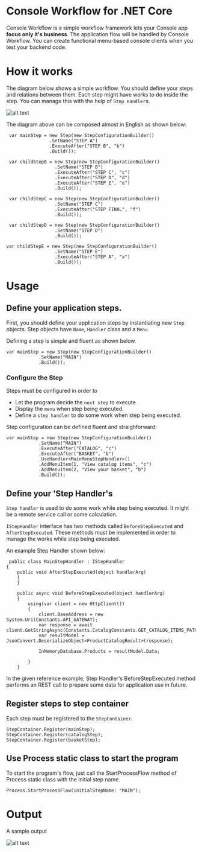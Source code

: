 
# Console Workflow for .NET Core

Console Workflow is a simple workflow framework lets your Console app **focus only it's business**. The application flow  will be handled by Console Workflow. You can create functional menu-based console clients when you test your backend code.    

# How it works

The diagram below shows a simple workflow. You should define your steps and relations between them. Each step might have works to do inside the step. You can manage this with the help of `Step Handler`s.

![alt text](https://i.ibb.co/6sn0y5C/workflow-diagram.png)

The diagram above can be composed almost in English as shown below:

     var mainStep = new Step(new StepConfigurationBuilder()
                    .SetName("STEP A")
                    .ExecuteAfter("STEP B", "b")
                    .Build());
                    
     var childStepB = new Step(new StepConfigurationBuilder()
                      .SetName("STEP B")
                      .ExecuteAfter("STEP C", "c")
                      .ExecuteAfter("STEP D", "d")
                      .ExecuteAfter("STEP E", "e")
                      .Build());
                      
     var childStepC = new Step(new StepConfigurationBuilder()
                      .SetName("STEP C")
                      .ExecuteAfter("STEP FINAL", "f")
                      .Build());
                      
     var childStepD = new Step(new StepConfigurationBuilder()
                      .SetName("STEP D")
                      .Build());
                      
    var childStepE = new Step(new StepConfigurationBuilder()
                      .SetName("STEP E")
                      .ExecuteAfter("STEP A", "a")
                      .Build());


# Usage

## Define your application steps.
First, you should define your application steps by instantiating new `Step` objects. Step objects have `Name`, `Handler` class and a `Menu`.

Defining a step is simple and fluent as shown below.

    var mainStep = new Step(new StepConfigurationBuilder()
                .SetName("MAIN")
                .Build());
 
 ### Configure the Step
 Steps must be configured in order to
 - Let the program decide the `next step` to execute
 - Display the `menu` when step being executed.
 - Define a `step handler` to do some work when step being executed.

Step configuration can be defined fluent and straighforward:
 

    var mainStep = new Step(new StepConfigurationBuilder()
                .SetName("MAIN")
                .ExecuteAfter("CATALOG", "c")
                .ExecuteAfter("BASKET", "b")            
                .UseHandler<MainMenuStepHandler>()
                .AddMenuItem(1, "View catalog items", "c")
                .AddMenuItem(2, "View your basket", "b")
                .Build());
                
 ## Define your 'Step Handler's
 `Step handler` is used to do some work while step being executed. It might be a remote service call or some calculation. 

`IStepHandler` interface has two methods called `BeforeStepExecuted` and `AfterStepExecuted`. These methods must be implemented in order to manage the works while step being executed.

An example Step Handler shown below:


     public class MainStepHandler : IStepHandler
    {
        public void AfterStepExecuted(object handlerArg)
        {
        }

        public async void BeforeStepExecuted(object handlerArg)
        {
            using(var client = new HttpClient())
            {
                client.BaseAddress = new System.Uri(Constants.API_GATEWAY);
                var response = await client.GetStringAsync(Constants.CatalogConstants.GET_CATALOG_ITEMS_PATH);
                var resultModel = JsonConvert.DeserializeObject<ProductCatalogResult>(response);

                InMemoryDatabase.Products = resultModel.Data;
            
            }                    
        }

In the given reference example, Step Handler's BeforeStepExecuted method performs an REST call to prepare some data for application use in future.

## Register steps to step container
Each step must be registered to the `StepContainer`. 

    
    StepContainer.Register(mainStep);
    StepContainer.Register(catalogStep);
    StepContainer.Register(basketStep);


## Use Process static class to start the program
To start the program's flow, just call the StartProcessFlow method of Process static class with the initial step name.

    Process.StartProcessFlow(initialStepName: "MAIN");

# Output
A sample output 

![alt text](https://i.ibb.co/VBKrcx9/sample-output.png)
